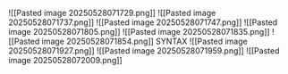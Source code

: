 ![[Pasted image 20250528071729.png]]
![[Pasted image 20250528071737.png]]
![[Pasted image 20250528071747.png]]
![[Pasted image 20250528071805.png]]
![[Pasted image 20250528071835.png]]
![[Pasted image 20250528071854.png]]
SYNTAX
![[Pasted image 20250528071927.png]]
![[Pasted image 20250528071959.png]]
![[Pasted image 20250528072009.png]]


